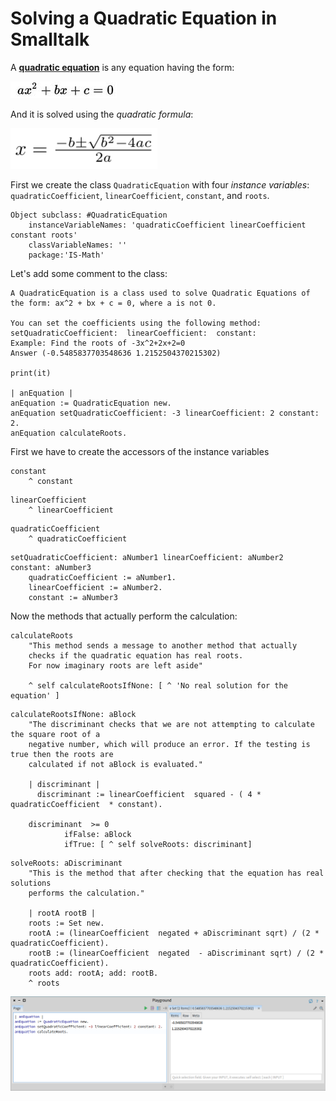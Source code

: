 # Solving a Quadratic Equation in Smalltalk

A **[quadratic equation](https://en.wikipedia.org/wiki/Quadratic_equation)** is any equation having the form:

![equation](equation.jpg)

And it is solved using the *quadratic formula*:

![quadratic_formula](quadratic_formula.png)

First we create the class `QuadraticEquation` with four *instance variables*: `quadraticCoefficient`, `linearCoefficient`, `constant`, and `roots`.

```smalltalk
Object subclass: #QuadraticEquation
	instanceVariableNames: 'quadraticCoefficient linearCoefficient constant roots'
	classVariableNames: ''
	package:'IS-Math'
```

Let's add some comment to the class:

```smalltalk
A QuadraticEquation is a class used to solve Quadratic Equations of the form: ax^2 + bx + c = 0, where a is not 0.

You can set the coefficients using the following method:
setQuadraticCoefficient:  linearCoefficient:  constant: 
Example: Find the roots of -3x^2+2x+2=0
Answer (-0.5485837703548636 1.2152504370215302)

print(it)

| anEquation |
anEquation := QuadraticEquation new.
anEquation setQuadraticCoefficient: -3 linearCoefficient: 2 constant: 2. 
anEquation calculateRoots.
```

First we have to create the accessors of the instance variables

```smalltalk
constant
	^ constant
```

```smalltalk
linearCoefficient
	^ linearCoefficient
```

```smalltalk
quadraticCoefficient
	^ quadraticCoefficient
```

```smalltalk
setQuadraticCoefficient: aNumber1 linearCoefficient: aNumber2 constant: aNumber3
	quadraticCoefficient := aNumber1.
	linearCoefficient := aNumber2.
	constant := aNumber3
```

Now the methods that actually perform the calculation:

```smalltalk
calculateRoots
	"This method sends a message to another method that actually 
	checks if the quadratic equation has real roots. 
	For now imaginary roots are left aside"
	
	^ self calculateRootsIfNone: [ ^ 'No real solution for the equation' ]
```

```smalltalk
calculateRootsIfNone: aBlock
	"The discriminant checks that we are not attempting to calculate the square root of a
    negative number, which will produce an error. If the testing is true then the roots are
    calculated if not aBlock is evaluated."

	| discriminant |
      discriminant := linearCoefficient  squared - ( 4 * quadraticCoefficient  * constant).
	
	discriminant  >= 0 
			ifFalse: aBlock
			ifTrue: [ ^ self solveRoots: discriminant]
```

```smalltalk
solveRoots: aDiscriminant
	"This is the method that after checking that the equation has real solutions
	performs the calculation."
	
	| rootA rootB |
	roots := Set new.
	rootA := (linearCoefficient  negated + aDiscriminant sqrt) / (2 * quadraticCoefficient).
	rootB := (linearCoefficient  negated  - aDiscriminant sqrt) / (2 * quadraticCoefficient).
	roots add: rootA; add: rootB.
	^ roots 
```

![playgroundQuadratic](playgroundQuadratic.PNG)